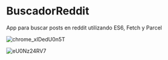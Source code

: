 # BuscadorReddit
App para buscar posts en reddit utilizando ES6, Fetch y Parcel

![chrome_xIDedU0n5T](https://github.com/user-attachments/assets/cd906d97-b8d8-4814-8f61-0facb7bb55b2)


![eU0Nz24RV7](https://github.com/user-attachments/assets/52195550-4fb4-4951-b7ea-9b40d3085d37)
